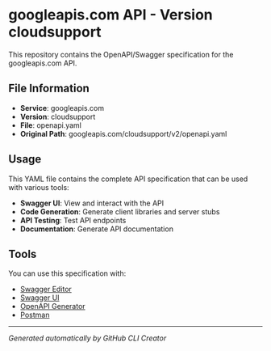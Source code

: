 # googleapis.com API - Version cloudsupport

This repository contains the OpenAPI/Swagger specification for the googleapis.com API.

## File Information

- **Service**: googleapis.com
- **Version**: cloudsupport
- **File**: openapi.yaml
- **Original Path**: googleapis.com/cloudsupport/v2/openapi.yaml

## Usage

This YAML file contains the complete API specification that can be used with various tools:

- **Swagger UI**: View and interact with the API
- **Code Generation**: Generate client libraries and server stubs
- **API Testing**: Test API endpoints
- **Documentation**: Generate API documentation

## Tools

You can use this specification with:

- [Swagger Editor](https://editor.swagger.io/)
- [Swagger UI](https://swagger.io/tools/swagger-ui/)
- [OpenAPI Generator](https://openapi-generator.tech/)
- [Postman](https://www.postman.com/)

---

*Generated automatically by GitHub CLI Creator*
